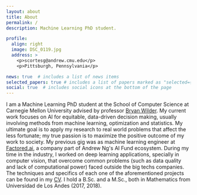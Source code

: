 ```yaml
---
layout: about
title: About
permalink: /
description: Machine Learning PhD student.

profile:
  align: right
  image: DSC_0119.jpg
  address: >
    <p>scortesg@andrew.cmu.edu</p>
    <p>Pittsburgh, Pennsylvania</p>

news: true  # includes a list of news items
selected_papers: true # includes a list of papers marked as "selected={true}"
social: true  # includes social icons at the bottom of the page
---
```


I am a Machine Learning PhD student at the School of Computer Science at Carnegie Mellon University advised by professor [Bryan Wilder](https://bryanwilder.github.io). My current work focuses on AI for equitable, data-driven decision making, usually involving methods from machine learning, optimization and statistics.  My ultimate goal is to apply my research to real world problems that affect the less fortunate; my true passion is to maximize the positive outcome of my work to society. My previous gig was as machine learning engineer at [Factored.ai](https://www.factored.ai), a company part of Andrew Ng's AI Fund ecosystem. During my time in the industry, I worked on deep learning applications, specially in computer vision, that overcome common problems (such as data quality and lack of computational power) faced outside the big techs companies. The techniques and specifics of each one of the aforementioned projects can be found in my [CV](assets/pdf/CV.pdf). I hold a B.Sc. and a M.Sc., both in Mathematics from Universidad de Los Andes (2017, 2018).

